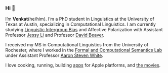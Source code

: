 ### Hi 👋

<p>I’m <strong>Venkat</strong>(he/him). I’m a PhD student in Linguistics at the University of Texas at Austin, specializing in Computational Linguistics. I am currently studying <a href="https://psychology.wikia.org/wiki/Linguistic_intergroup_bias">Linguistic Intergroup Bias</a> and Affective Polarization with Assistant Professor <a href="https://jessyli.com">Jessy Li</a> and Professor <a href="https://liberalarts.utexas.edu/linguistics/faculty/dib97">David Beaver</a>.</p>

<p>I received my MS in Computational Linguistics from the University of Rochester, where I worked in the <a href="http://factslab.io">Formal and Computational Semantics Lab</a> under Assistant Professor <a href="http://aaronstevenwhite.io">Aaron Steven White</a>.</p>

<p>I love cooking, running, building <a href="https://venkatasg.me/apps/">apps</a> for Apple platforms, and <a href="https://letterboxd.com/venkatasg/">the movies</a>.</p>
